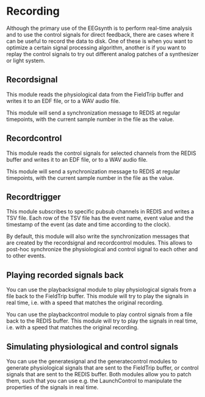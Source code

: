 # Recording

Although the primary use of the EEGsynth is to perform real-time
analysis and to use the control signals for direct feedback, there
are cases where it can be useful to record the data to disk. One
of these is when you want to optimize a certain signal processing
algorithm, another is if you want to replay the control signals to
try out different analog patches of a synthesizer or light system.

## Recordsignal

This module reads the physiological data from the FieldTrip buffer
and writes it to an EDF file, or to a WAV audio file.

This module will send a synchronization message to REDIS at regular
timepoints, with the current sample number in the file as the value.

## Recordcontrol

This module reads the control signals for selected channels from
the REDIS buffer and writes it to an EDF file, or to a WAV audio
file.

This module will send a synchronization message to REDIS at regular
timepoints, with the current sample number in the file as the value.

## Recordtrigger

This module subscribes to specific pubsub channels in REDIS and
writes a TSV file. Each row of the TSV file has the event name,
event value and the timestamp of the event (as date and time according
to the clock).

By default, this module will also write the synchronization messages
that are created by the recordsignal and recordcontrol modules.
This allows to  post-hoc synchronize the physiological and control
signal to each other and to other events.

## Playing recorded signals back

You can use the playbacksignal module to play physiological signals
from a file back to the FieldTrip buffer. This module will try to
play the signals in real time, i.e. with a speed that matches the
original recording.

You can use the playbackcontrol module to play control signals from
a file back to the REDIS buffer. This module will try to play the
signals in real time, i.e. with a speed that matches the original
recording.

## Simulating physiological and control signals

You can use the generatesignal and the generatecontrol modules to
generate physiological signals that are sent to the FieldTrip buffer,
or control signals that are sent to the REDIS buffer. Both modules
allow you to patch them, such that you can use e.g. the LaunchControl
to manipulate the properties of the signals in real time.

